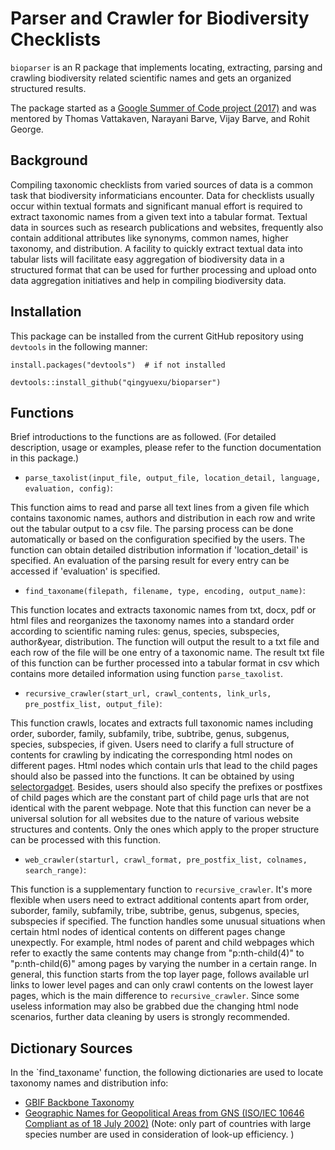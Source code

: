# Parser and Crawler for Biodiversity Checklists

`bioparser` is an R package that implements locating, extracting, parsing and crawling biodiversity related scientific names and gets an organized structured results.

The package started as a [Google Summer of Code project (2017)](https://summerofcode.withgoogle.com/projects/#5664877317193728) and was mentored by Thomas Vattakaven, Narayani Barve, Vijay Barve, and Rohit George.

## Background
Compiling taxonomic checklists from varied sources of data is a common task that biodiversity informaticians encounter. Data for checklists usually occur within textual formats and significant manual effort is required to extract taxonomic names from a given text into a tabular format. Textual data in sources such as research publications and websites, frequently also contain additional attributes like synonyms, common names, higher taxonomy, and distribution. A facility to quickly extract textual data into tabular lists will facilitate easy aggregation of biodiversity data in a structured format that can be used for further processing and upload onto data aggregation initiatives and help in compiling biodiversity data.

## Installation

This package can be installed from the current GitHub repository using `devtools` in the following manner:

`install.packages("devtools")  # if not installed`

`devtools::install_github("qingyuexu/bioparser")`

## Functions

Brief introductions to the functions are as followed. (For detailed description, usage or examples, please refer to the function documentation in this package.)

- `parse_taxolist(input_file, output_file, location_detail, language, evaluation, config)`:

This function aims to read and parse all text lines from a given file which contains taxonomic names, authors and distribution in each row and write out the tabular output to a csv file. The parsing process can be done automatically or based on the configuration specified by the users. The function can obtain detailed distribution information if 'location_detail' is specified. An evaluation of the parsing result for every entry can be accessed if 'evaluation' is specified.


- `find_taxoname(filepath, filename, type, encoding, output_name)`:

This function locates and extracts taxonomic names from txt, docx, pdf or html files and reorganizes the taxonomy names into a standard order according to scientific naming rules: genus, species, subspecies, author&year, distribution. The function will output the result to a txt file and each row of the file will be one entry of a taxonomic name. The result txt file of this function can be further processed into a tabular format in csv which contains more detailed information using function `parse_taxolist`.


- `recursive_crawler(start_url, crawl_contents, link_urls, pre_postfix_list, output_file)`:

This function crawls, locates and extracts full taxonomic names including order, suborder, family, subfamily, tribe, subtribe, genus, subgenus, species, subspecies, if given. Users need to clarify a full structure of contents for crawling by indicating the corresponding html nodes on different pages. Html nodes which contain urls that lead to the child pages should also be passed into the functions. It can be obtained by using [selectorgadget](http://selectorgadget.com/). Besides, users should also specify the prefixes or postfixes of child pages which are the constant part of child page urls that are not identical with the parent webpage. Note that this function can never be a universal solution for all websites due to the nature of various website structures and contents. Only the ones which apply to the proper structure can be processed with this function. 


- `web_crawler(starturl, crawl_format, pre_postfix_list, colnames, search_range)`:

This function is a supplementary function to `recursive_crawler`. It's more flexible when users need to extract additional contents apart from order, suborder, family, subfamily, tribe, subtribe, genus, subgenus, species, subspecies if specified. The function handles some unusual situations when certain html nodes of identical contents on different pages change unexpectly. For example, html nodes of parent and child webpages which refer to exactly the same contents may change from "p:nth-child(4)" to "p:nth-child(6)" among pages by varying the number in a certain range. In general, this function starts from the top layer page, follows available url links to lower level pages and can only crawl contents on the lowest layer pages, which is the main difference to `recursive_crawler`. Since some useless information may also be grabbed due the changing html node scenarios, further data cleaning by users is strongly recommended.

## Dictionary Sources
In the `find_taxoname' function, the following dictionaries are used to locate taxonomy names and distribution info:
- [GBIF Backbone Taxonomy](https://www.gbif.org/dataset/d7dddbf4-2cf0-4f39-9b2a-bb099caae36c)
- [Geographic Names for Geopolitical Areas from GNS (ISO/IEC 10646 Compliant as of 18 July 2002)](http://geonames.nga.mil/gns/html/namefiles.html) (Note: only part of countries with large species number are used in consideration of look-up efficiency. )
